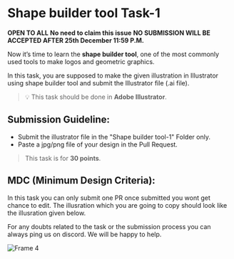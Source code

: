 # Shape builder tool Task-1 

**OPEN TO ALL** **No need to claim this issue** **NO SUBMISSION WILL BE ACCEPTED AFTER 25th December 11:59 P.M.**

Now it’s time to learn the **shape builder tool**, one of the most commonly used tools to make logos and geometric graphics.

In this task, you are supposed to make the given illustration in Illustrator using shape builder tool and submit the Illustrator file (.ai file).

> 💡 This task should be done in **Adobe Illustrator**.

## **Submission Guideline:**

- Submit the illustrator file in the "Shape builder tool-1" Folder only.
- Paste a jpg/png file of your design in the Pull Request.

> This task is for **30 points**.

## **MDC (Minimum Design Criteria):**

In this task you can only submit one PR once submitted you wont get chance to edit. The illusration which you are going to copy should look like the illusration given below.

For any doubts related to the task or the submission process you can always ping us on discord. We will be happy to help.

![Frame 4](https://user-images.githubusercontent.com/97426868/209436011-ffcecbaf-6efe-4e00-ae69-1822e15d1df6.png)

